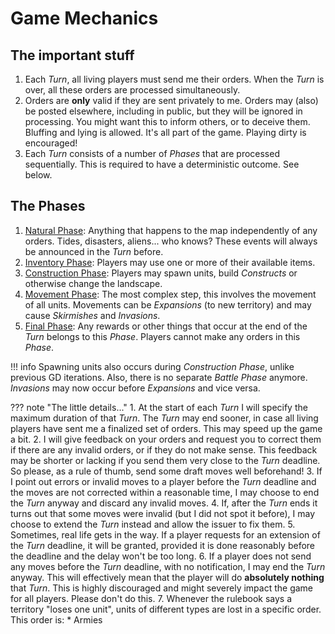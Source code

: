 # Game Mechanics

## The important stuff
1. Each *Turn*, all living players must send me their orders. When the *Turn* is over, all these orders are processed simultaneously.
2. Orders are **only** valid if they are sent privately to me. Orders may (also) be posted elsewhere, including in public, but they will be ignored in processing. You might want this to inform others, or to deceive them. Bluffing and lying is allowed. It's all part of the game. Playing dirty is encouraged!
3. Each *Turn* consists of a number of *Phases* that are processed sequentially. This is required to have a deterministic outcome. See below.

## The Phases
1. [Natural Phase](phases/1_natural.md): Anything that happens to the map independently of any orders. Tides, disasters, aliens... who knows? These events will always be announced in the *Turn* before.
2. [Inventory Phase](phases/3_inventory.md): Players may use one or more of their available items.
3. [Construction Phase](phases/2_construction.md): Players may spawn units, build *Constructs* or otherwise change the landscape.
4. [Movement Phase](phases/4_movement.md): The most complex step, this involves the movement of all units. Movements can be *Expansions* (to new territory) and may cause *Skirmishes* and *Invasions*.
5. [Final Phase](phases/final.md): Any rewards or other things that occur at the end of the *Turn* belongs to this *Phase*. Players cannot make any orders in this *Phase*.

!!! info
    Spawning units also occurs during *Construction Phase*, unlike previous GD iterations. Also, there is no separate *Battle Phase* anymore. *Invasions* may now occur before *Expansions* and vice versa.

??? note "The little details..."
    1. At the start of each *Turn* I will specify the maximum duration of that *Turn*. The *Turn* may end sooner, in case all living players have sent me a finalized set of orders. This may speed up the game a bit.
    2. I will give feedback on your orders and request you to correct them if there are any invalid orders, or if they do not make sense. This feedback may be shorter or lacking if you send them very close to the *Turn* deadline. So please, as a rule of thumb, send some draft moves well beforehand!
    3. If I point out errors or invalid moves to a player before the *Turn* deadline and the moves are not corrected within a reasonable time, I may choose to end the *Turn* anyway and discard any invalid moves.
    4. If, after the *Turn* ends it turns out that some moves were invalid (but I did not spot it before), I may choose to extend the *Turn* instead and allow the issuer to fix them.
    5. Sometimes, real life gets in the way. If a player requests for an extension of the *Turn* deadline, it will be granted, provided it is done reasonably before the deadline and the delay won't be too long.
    6. If a player does not send any moves before the *Turn* deadline, with no notification, I may end the *Turn* anyway. This will effectively mean that the player will do **absolutely nothing** that *Turn*. This is highly discouraged and might severely impact the game for all players. Please don't do this.
    7. Whenever the rulebook says a territory "loses one unit", units of different types are lost in a specific order. This order is:
        * Armies